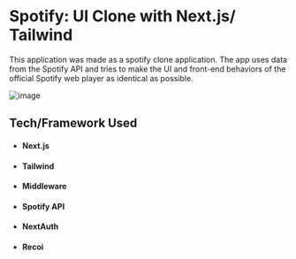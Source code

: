 # Spotify: UI Clone with Next.js/ Tailwind
This application was made as a spotify clone application. The app uses data from the Spotify API and tries to make the UI and front-end behaviors of the official Spotify web player as identical as possible.

![image](https://user-images.githubusercontent.com/61885344/148588804-8bc84d27-3a32-4b24-ad8b-dc39bcd45d9d.png)


## Tech/Framework Used
 * #### Next.js
*  #### Tailwind
 * #### Middleware
 * #### Spotify API
 * #### NextAuth
 * #### Recoi
